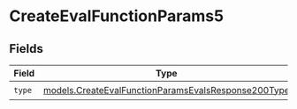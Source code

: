 # CreateEvalFunctionParams5


## Fields

| Field                                                                                                            | Type                                                                                                             | Required                                                                                                         | Description                                                                                                      |
| ---------------------------------------------------------------------------------------------------------------- | ---------------------------------------------------------------------------------------------------------------- | ---------------------------------------------------------------------------------------------------------------- | ---------------------------------------------------------------------------------------------------------------- |
| `type`                                                                                                           | [models.CreateEvalFunctionParamsEvalsResponse200Type](../models/createevalfunctionparamsevalsresponse200type.md) | :heavy_check_mark:                                                                                               | N/A                                                                                                              |